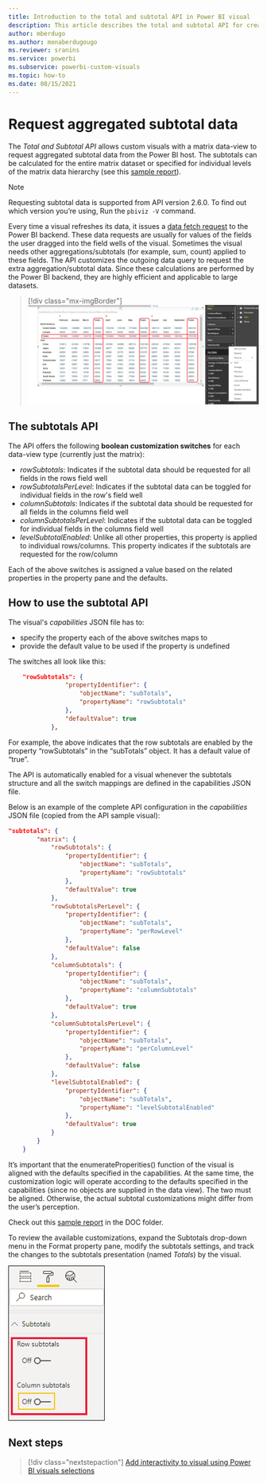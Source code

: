 ```yaml
---
title: Introduction to the total and subtotal API in Power BI visual
description: This article describes the total and subtotal API for creating Power BI visuals.
author: mberdugo
ms.author: monaberdugougo
ms.reviewer: sranins
ms.service: powerbi
ms.subservice: powerbi-custom-visuals
ms.topic: how-to
ms.date: 08/15/2021
---
```


# Request aggregated subtotal data

The *Total and Subtotal API* allows custom visuals with a matrix data-view to request aggregated subtotal data from the Power BI host. The subtotals can be calculated for the entire matrix dataset or specified for individual levels of the matrix data hierarchy (see this [sample report](https://github.com/microsoft/Powerbi-Visuals-SampleMatrix/tree/master/doc)).

>[!NOTE]
>Requesting subtotal data is supported from API version 2.6.0. To find out which version you’re using, Run the `pbiviz -V` command.

Every time a visual refreshes its data, it issues a [data fetch request](fetch-more-data.md) to the Power BI backend. These data requests are usually for values of the fields the user dragged into the field wells of the visual. Sometimes the visual needs other aggregations/subtotals (for example, sum, count) applied to these fields. The API customizes the outgoing data query to request the extra aggregation/subtotal data. Since these calculations are performed by the Power BI backend, they are highly efficient and applicable to large datasets.

> [!div class="mx-imgBorder"]
>![Screenshot of visual with subtotals row and columns highlighted.](media/total-subtotal-api/subtotal-visual-results.png)

## The subtotals API

The API offers the following **boolean customization switches** for each data-view type (currently just the matrix):

* *rowSubtotals*: Indicates if the subtotal data should be requested for all fields in the rows field well
* *rowSubtotalsPerLevel*: Indicates if the subtotal data can be toggled for individual fields in the row's field well
* *columnSubtotals*: Indicates if the subtotal data should be requested for all fields in the columns field well
* *columnSubtotalsPerLevel*: Indicates if the subtotal data can be toggled for individual fields in the columns field well
* *levelSubtotalEnabled*: Unlike all other properties, this property is applied to individual rows/columns. This property indicates if the subtotals are requested for the row/column

Each of the above switches is assigned a value based on the related properties in the property pane and the defaults.

## How to use the subtotal API

The visual's *capabilities* JSON file has to:

* specify the property each of the above switches maps to
* provide the default value to be used if the property is undefined

The switches all look like this:

```json
    "rowSubtotals": { 
                "propertyIdentifier": { 
                    "objectName": "subTotals", 
                    "propertyName": "rowSubtotals" 
                }, 
                "defaultValue": true 
            },
```

For example, the above indicates that the row subtotals are enabled by the property “rowSubtotals” in the “subTotals” object. It has a default value of “true”.

The API is automatically enabled for a visual whenever the subtotals structure and all the switch mappings are defined in the capabilities JSON file.

Below is an example of the complete API configuration in the *capabilities* JSON file (copied from the API sample visual):

```json
"subtotals": { 
        "matrix": { 
            "rowSubtotals": { 
                "propertyIdentifier": { 
                    "objectName": "subTotals", 
                    "propertyName": "rowSubtotals" 
                }, 
                "defaultValue": true 
            }, 
            "rowSubtotalsPerLevel": { 
                "propertyIdentifier": { 
                    "objectName": "subTotals", 
                    "propertyName": "perRowLevel" 
                }, 
                "defaultValue": false 
            }, 
            "columnSubtotals": { 
                "propertyIdentifier": { 
                    "objectName": "subTotals", 
                    "propertyName": "columnSubtotals" 
                }, 
                "defaultValue": true 
            }, 
            "columnSubtotalsPerLevel": { 
                "propertyIdentifier": { 
                    "objectName": "subTotals", 
                    "propertyName": "perColumnLevel" 
                }, 
                "defaultValue": false 
            }, 
            "levelSubtotalEnabled": { 
                "propertyIdentifier": { 
                    "objectName": "subTotals", 
                    "propertyName": "levelSubtotalEnabled" 
                }, 
                "defaultValue": true 
            } 
        } 
    }
```

It’s important that the enumerateProperities() function of the visual is aligned with the defaults specified in the capabilities. At the same time, the customization logic will operate according to the defaults specified in the capabilities (since no objects are supplied in the data view). The two must be aligned. Otherwise, the actual subtotal customizations might differ from the user’s perception.

Check out this [sample report](https://github.com/Microsoft/Powerbi-Visuals-SampleMatrix) in the DOC folder.

To review the available customizations, expand the Subtotals drop-down menu in the Format property pane, modify the subtotals settings, and track the changes to the subtotals presentation (named *Totals*) by the visual.

![Subtotals drop-down menu](../../visuals/media/desktop-matrix-visual/power-bi-subtotal.png)

## Next steps

>[!div class="nextstepaction"]
>[Add interactivity to visual using Power BI visuals selections](selection-api.md)
